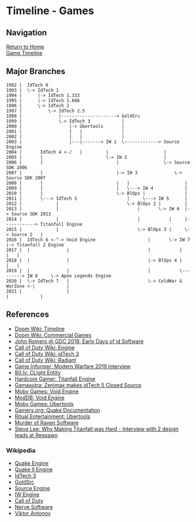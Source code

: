 # Timeline - Games

## Navigation

[Return to Home](../index.md)  
[Game Timeline](./games.md)

## Major Branches

```
1992 |  IdTech 0
1993 |  \-> IdTech 1
1994 |      |-> IdTech 1.333
1995 |      |-> IdTech 1.666
1996 |      \-> IdTech 2
1997 |          \-> IdTech 2.5
1998 |              |---------------------> GoldSrc
1999 |              \-> IdTech 3            |
2000 |                  |-> Übertools       |
2001 |                  |   |               |
2002 |                  |   |               |
2003 |                  |---|-------> IW 1  \-------------> Source Engine
2004 |       IdTech 4 <-/   |         |                     |
2005 |       |                        \-> IW 2              |
2006 |       |                            |                 \-> Source SDK 2006
2007 |       |                            |-> IW 3              \-> Source SDK 2007
2008 |       |                            |   |                     |
2009 |       |                            |   \---> IW 4            |
2010 |       |                            \-> BlOps |               |
2011 |       \---> IdTech 5                   |     \---> IW 5      |
2012 |             |                          \-> BlOps 2 |         |
2013 |             |                              |       \-> IW 6  |-> Source SDK 2013
2014 |             |                              |           |     |------------> Titanfall Engine
2015 |             |                              \-> BlOps 3 |     \-> Source 2   |
2016 |  IdTech 6 <-^-> Void Engine                    |       \-> IW 7             |-> Titanfall 2 Engine
2017 |  |              |                              |           |                |   |
2018 |  |              |                              |-> BlOps 4 |                |   |
2019 |  |              |                              |           \---------> IW 8     \-> Apex Legends Engine
2020 |  \-> IdTech 7   |                              \-> ColdWar & WarZone <-|            |
2021 |                 |                                                      |            |
```

## References

 - [Doom Wiki: Timeline](https://doomwiki.org/wiki/Timeline)
 - [Doom Wiki: Commercial Games](https://doomwiki.org/wiki/Commercial_games)
 - [John Romero @ GDC 2016: Early Days of id Software](https://www.gdcvault.com/play/1023765/The-Early-Days-of-id)
 - [Call of Duty Wiki: Engine](https://callofduty.fandom.com/wiki/Game_Engine)
 - [Call of Duty Wiki: idTech 3](https://callofduty.fandom.com/wiki/Id_Tech_3)
 - [Call of Duty Wiki: Radiant](https://callofduty.fandom.com/wiki/Radiant)
 - [Game Informer: Modern Warfare 2019 Interview](https://www.gameinformer.com/2019/08/26/the-impressive-new-tech-behind-call-of-duty-modern-warfare)
 - [80.lv: CLight Entity](https://80.lv/articles/valve-reused-the-code-for-flickering-lights-in-alyx-22-years-later/)
 - [Hardcore Gamer: Titanfall Engine](https://hardcoregamer.com/features/interviews/e3-2016-respawn-talks-content-variety-reworked-engine-in-titanfall-2/212196/)
 - [Gamasutra: Zenimax makes idTech 5 Closed Source](https://www.gamasutra.com/view/news/29886/id_Tech_5_Rage_Engine_No_Longer_Up_For_External_Licensing.php)
 - [Moby Games: Void Engine](https://www.mobygames.com/game-group/3d-engine-void-engine)
 - [ModDB: Void Engine](https://www.moddb.com/engines/void-engine)
 - [Moby Games: Übertools](https://www.mobygames.com/game-group/3d-engine-id-tech-3-with-bertools)
 - [Gamers.org: Quake Documentation](https://www.gamers.org/dEngine/quake/)
 - [Ritual Entertainment: Ubertools](http://ritualistic.chrissstrahl.de/games/ef2/gdkdocs/)
 - [Murder of Raven Software](https://steemit.com/gaming/@vladalexan/the-murder-of-raven-software)
 - [Steve Lee: Why Making Titanfall was Hard - Interview with 2 design leads at Respawn](https://youtu.be/ZT9yVUDDUJg?t=560)

### Wikipedia
 - [Quake Engine](https://en.wikipedia.org/wiki/Quake_engine#Games_using_the_Quake_engine)
 - [Quake II Engine](https://en.wikipedia.org/wiki/Quake_II_engine#Games_using_the_Quake_II_engine)
 - [IdTech 3](https://en.wikipedia.org/wiki/Id_Tech_3#Games_using_the_engine)
 - [GoldSrc](https://en.wikipedia.org/wiki/GoldSrc)
 - [Source Engine](https://en.wikipedia.org/wiki/Source_(game_engine)#Games_using_Source)
 - [IW Engine](https://en.wikipedia.org/wiki/IW_(game_engine)#Games_using_IW_engine)
 - [Call of Duty](https://en.wikipedia.org/wiki/Call_of_Duty)
 - [Nerve Software](https://en.wikipedia.org/wiki/Nerve_Software)
 - [Viktor Antonov](https://en.wikipedia.org/wiki/Viktor_Antonov_(art_director))
